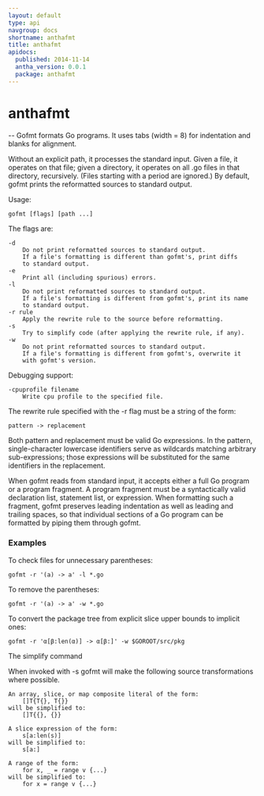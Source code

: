 ```yaml
---
layout: default
type: api
navgroup: docs
shortname: anthafmt
title: anthafmt
apidocs:
  published: 2014-11-14
  antha_version: 0.0.1
  package: anthafmt
---
```

# anthafmt
--
Gofmt formats Go programs. It uses tabs (width = 8) for indentation and blanks
for alignment.

Without an explicit path, it processes the standard input. Given a file, it
operates on that file; given a directory, it operates on all .go files in that
directory, recursively. (Files starting with a period are ignored.) By default,
gofmt prints the reformatted sources to standard output.

Usage:

    gofmt [flags] [path ...]

The flags are:

    -d
    	Do not print reformatted sources to standard output.
    	If a file's formatting is different than gofmt's, print diffs
    	to standard output.
    -e
    	Print all (including spurious) errors.
    -l
    	Do not print reformatted sources to standard output.
    	If a file's formatting is different from gofmt's, print its name
    	to standard output.
    -r rule
    	Apply the rewrite rule to the source before reformatting.
    -s
    	Try to simplify code (after applying the rewrite rule, if any).
    -w
    	Do not print reformatted sources to standard output.
    	If a file's formatting is different from gofmt's, overwrite it
    	with gofmt's version.

Debugging support:

    -cpuprofile filename
    	Write cpu profile to the specified file.

The rewrite rule specified with the -r flag must be a string of the form:

    pattern -> replacement

Both pattern and replacement must be valid Go expressions. In the pattern,
single-character lowercase identifiers serve as wildcards matching arbitrary
sub-expressions; those expressions will be substituted for the same identifiers
in the replacement.

When gofmt reads from standard input, it accepts either a full Go program or a
program fragment. A program fragment must be a syntactically valid declaration
list, statement list, or expression. When formatting such a fragment, gofmt
preserves leading indentation as well as leading and trailing spaces, so that
individual sections of a Go program can be formatted by piping them through
gofmt.


### Examples

To check files for unnecessary parentheses:

    gofmt -r '(a) -> a' -l *.go

To remove the parentheses:

    gofmt -r '(a) -> a' -w *.go

To convert the package tree from explicit slice upper bounds to implicit ones:

    gofmt -r 'α[β:len(α)] -> α[β:]' -w $GOROOT/src/pkg


The simplify command

When invoked with -s gofmt will make the following source transformations where
possible.

    An array, slice, or map composite literal of the form:
    	[]T{T{}, T{}}
    will be simplified to:
    	[]T{{}, {}}

    A slice expression of the form:
    	s[a:len(s)]
    will be simplified to:
    	s[a:]

    A range of the form:
    	for x, _ = range v {...}
    will be simplified to:
    	for x = range v {...}
